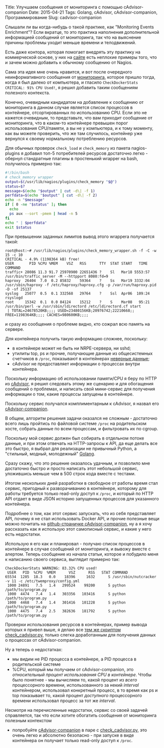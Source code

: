 Title: Улучшаем сообщения от мониторинга с помощью cAdvisor-companion
Date: 2015-04-21
Tags: Golang, cAdvisor, cAdvisor-companion, Программирование
Slug: cadvisor-companion

Слышали ли вы когда-нибудь о такой практике, как "Monitoring Events Enrichment"?
Если вкратце, то это практика наполнения дополнительной информацией сообщений
от мониторинга, так что на выяснение причины проблемы уходит меньше времени
и телодвижений.

Есть даже контора, которая помогает внедрять эту практику на коммерческой основе,
у них на [сайте](http://www.eventenrichment.com/) есть неплохие примеры того,
что и зачем можно добавить к обычному сообщению от Nagios.

Сама эта идея мне очень нравится, и вот после очередного неинформативного
сообщения от [мониторинга](http://bulimov.ru/it/check-cadvisor/),
которое пришло тогда, когда я был далеко от компьютера, и гласило
`CheckDockerStats CRITICAL: 91% CPU Used!`, я решил добавить
таким сообщениям полезного контекста.

Конечно, очевидным кандидатом на добавление к сообщению от мониторинга
в данном случае является список процессов в контейнере, отсортированных
по использованию CPU. Если это не кажется очевидным, то представьте, что
вам приходит сообщение от мониторинга, что в каком-то контейнере превышен
порог использования CPU/памяти, а вы не у компьютера, и к тому моменту, как
вы можете проверить, что же там случилось, контейнер уже вернулся к своему
нормальному потреблению ресурсов.

Для обычных проверок `check_load` и `check_memory` из пакета nagios-plugins
я добавил топ-5 потребителей ресурсов достаточно легко - обернул стандратные
плагины в простенький wrapper на bash, получилось примерно так:

```bash
#!/bin/bash
# check_memory wrapper
output=$(/usr/lib/nagios/plugins/check_memory "$@")
status=$?
message=$(echo "$output" | cut -d\| -f 1)
perfdata=$(echo "$output" | cut -d\| -f 2)
echo -n "$message"
if [ 0 -ne "$status" ]; then
  echo
  ps aux --sort -pmem | head -n 5
fi
echo " | $perfdata"
exit $status
```

При превышении заданных лимитов вывод этого wrapperа получается такой:

```shell
root@host:~# /usr/lib/nagios/plugins/check_memory_wrapper.sh -f -C -w 15 -c 10
CRITICAL - 4.9% (1198364 kB) free!
USER       PID %CPU %MEM    VSZ   RSS      TTY  STAT START   TIME COMMAND
traffic+ 28086 11.3 91.7 25970900 22651436 ?    Sl   Mar18 5553:57 /usr/bin/traffic_server -M --httpport 8080:fd=9
haproxy  26404  7.0  0.2 85832    59364    ?    Ss   Mar19 3332:04 /usr/sbin/haproxy -f /etc/haproxy/haproxy.cfg -p /var/run/haproxy.pid -D -sf 25137
syslog   25077  0.5  0.1 332568   29764    ?    Ssl  Apr06  109:24 rsyslogd
root     15342  0.1  0.0 84124    15212    ?    S    Mar08   95:21 /usr/bin/perl -w /usr/sbin/ldirectord /etc/ldirectord.cf start
 | TOTAL=24678520KB;;;; USED=23480156KB;20976742;22210668;; FREE=1198364KB;;;; CACHES=980600KB;;;;
```

и сразу из сообщения о проблеме видно, кто сожрал всю память на сервере.

Для контейнера получить такую информацию сложнее, поскольку:

- в контейнере может не быть ни NRPE-сервера, ни sshd;
- утилиты top, ps и прочие, получающие данные из общесистемных счетчиков
в `/proc`, показывают в контейнерах [неверные данные](http://fabiokung.com/2014/03/13/memory-inside-linux-containers/);
- cAdvisor не предоставляет информации о процессах внутри контейнера.

Поскольку информацию об использовании памяти/CPU я беру по HTTP из
[cAdvisor](https://github.com/google/cadvisor),
я решил следовать этому же сценарию и для обогащения сообщений о проблемах,
и написать свой мини-сервис для получения информации о том, какие процессы
запущены в контейнере.

Поскольку сервис получался комплиментарным к cAdvisor, я назвал его
[cAdvisor-companion](https://github.com/abulimov/cadvisor-companion).

В общем, алгоритм решения задачи оказался не сложным - достаточно всего лишь
пройтись по файловой системе `/proc` на родительском хосте, собрать данные
по всем процессам, и фильтровать их по cgroup.

Поскольку мой сервис должен был собирать в отдельном потоке данные,
и при этом отвечать на HTTP-запросы к API, да еще делать все это быстро, я выбрал
для реализации не привычный Python, а "стильный, модный, молодежный"
[Golang](http://golang.org/).

Сразу скажу, что это решение оказалось удачным, и позволило мне достаточно
быстро и просто написать этот небольшой сервис, уложившись меньше чем в 500
строк кода вместе с тестами.

Итогом нескольких дней разработки в свободное от работы время стал сервис,
пригодный к разворачиванию в контейнере, которому для работы требуется только
read-only доступ к `/proc`, и который по HTTP API отдает в виде JSON историю
запущенных процессов для указанного контейнера.

Подробнее о том, как этот сервис запускать, что из себя представляет API, почему
я не стал использовать Docker API, и прочие полезные вещи можно почитать на
[github-страничке cAdvisor-companion](https://github.com/abulimov/cadvisor-companion),
ну а я хочу рассказать как я использую этот самописный сервис, и какие у него
есть недостатки.

Использую я его как и планировал - получаю список процессов в контейнере в
случае сообщений от мониторинга, и вывожу вместе с алертом. Теперь сообщение
из начала статьи, которое и побудило меня к написанию своего сервиса,
выглядит примерно так:

```shell
CheckDockerStats WARNING: 83.32% CPU used!
 USER   PID  %CPU  %MEM      VSZ      RSS   STAT COMMAND
65534  1285  18.3   0.0    18396     1632      S /usr/sbin/nutcracker -v 11 -c /etc/twemproxy/config.yml
 1000 24891   7.5   1.4   299524    99200      S python /path/to/program.py
 1000  4474   7.4   1.4   303356   103416      S python /path/to/program.py
 1000  4468   7.4   1.4   301416   101228      S python /path/to/program.py
 1000  4475   7.4   2.5   382636   181792      S python /path/to/program.py
```

Проверки использования ресурсов в контейнерах, пример вывода которых я
привел выше, я делаю все
[тем же скриптом check_cadvisor.py](https://github.com/abulimov/utils/blob/master/nagios/check_cadvisor.py),
только слегка доработанным для получения данных о процессах от cAdvisor-companion.

Ну а теперь о недостатках:

- мы видим не PID процесса в контейнере, а PID процесса в родительской системе
- %CPU, который мы получаем от cAdvisor-companion, это *относительный процент
использования CPU в контейнере*. Чтобы было понятнее - мы вычисляем то,
какой процент из *всего* процессорного времени, использованного за некий
*interval* контейнером, использовал конкретный процесс, в то время как ps и top
показывает то, какой процент *доступного* процессорного времени использовал
процесс за тот же *interval*.

Несмотря на перечисленные недостатки, сервис со своей задачей справляется,
так что если хотите обогатить сообщения от мониторинга полезным контекстом
- попробуйте [cAdvisor-companion](https://github.com/abulimov/cadvisor-companion)
в паре с [check_cadvisor.py](https://github.com/abulimov/utils/blob/master/nagios/check_cadvisor.py),
это очень легко и абсолютно безопасно - при запуске в виде контейнера он получает
только read-only доступ к `/proc`.
